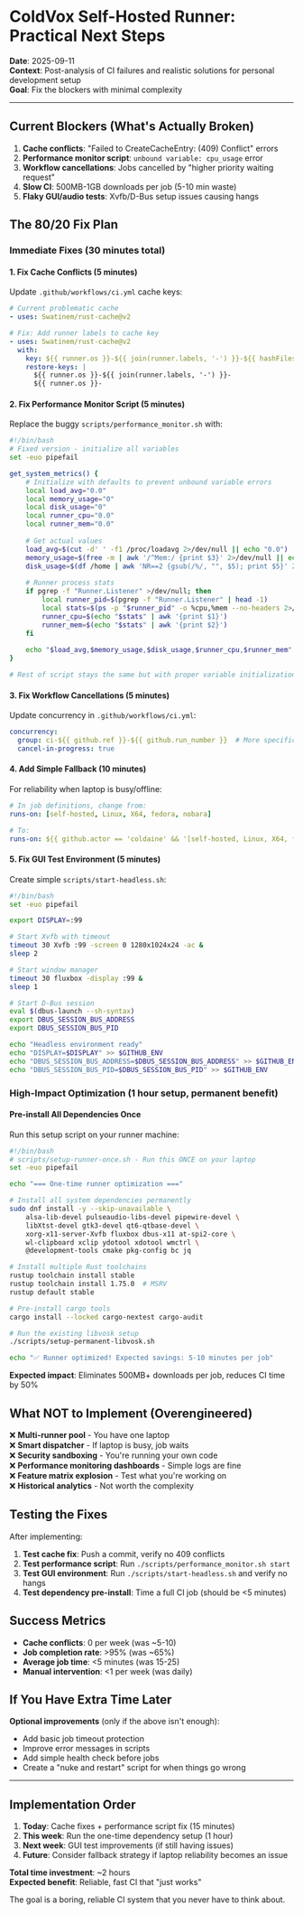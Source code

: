 # ColdVox Self-Hosted Runner: Practical Next Steps

**Date**: 2025-09-11  
**Context**: Post-analysis of CI failures and realistic solutions for personal development setup  
**Goal**: Fix the blockers with minimal complexity  

---

## Current Blockers (What's Actually Broken)

1. **Cache conflicts**: "Failed to CreateCacheEntry: (409) Conflict" errors
2. **Performance monitor script**: `unbound variable: cpu_usage` error  
3. **Workflow cancellations**: Jobs cancelled by "higher priority waiting request"
4. **Slow CI**: 500MB-1GB downloads per job (5-10 min waste)
5. **Flaky GUI/audio tests**: Xvfb/D-Bus setup issues causing hangs

## The 80/20 Fix Plan

### Immediate Fixes (30 minutes total)

#### 1. Fix Cache Conflicts (5 minutes)
Update `.github/workflows/ci.yml` cache keys:

```yaml
# Current problematic cache
- uses: Swatinem/rust-cache@v2

# Fix: Add runner labels to cache key
- uses: Swatinem/rust-cache@v2
  with:
    key: ${{ runner.os }}-${{ join(runner.labels, '-') }}-${{ hashFiles('**/Cargo.lock') }}
    restore-keys: |
      ${{ runner.os }}-${{ join(runner.labels, '-') }}-
      ${{ runner.os }}-
```

#### 2. Fix Performance Monitor Script (5 minutes)
Replace the buggy `scripts/performance_monitor.sh` with:

```bash
#!/bin/bash
# Fixed version - initialize all variables
set -euo pipefail

get_system_metrics() {
    # Initialize with defaults to prevent unbound variable errors
    local load_avg="0.0"
    local memory_usage="0"
    local disk_usage="0"
    local runner_cpu="0.0" 
    local runner_mem="0.0"
    
    # Get actual values
    load_avg=$(cut -d' ' -f1 /proc/loadavg 2>/dev/null || echo "0.0")
    memory_usage=$(free -m | awk '/^Mem:/ {print $3}' 2>/dev/null || echo "0")
    disk_usage=$(df /home | awk 'NR==2 {gsub(/%/, "", $5); print $5}' 2>/dev/null || echo "0")
    
    # Runner process stats
    if pgrep -f "Runner.Listener" >/dev/null; then
        local runner_pid=$(pgrep -f "Runner.Listener" | head -1)
        local stats=$(ps -p "$runner_pid" -o %cpu,%mem --no-headers 2>/dev/null || echo "0.0 0.0")
        runner_cpu=$(echo "$stats" | awk '{print $1}')
        runner_mem=$(echo "$stats" | awk '{print $2}')
    fi
    
    echo "$load_avg,$memory_usage,$disk_usage,$runner_cpu,$runner_mem"
}

# Rest of script stays the same but with proper variable initialization
```

#### 3. Fix Workflow Cancellations (5 minutes)
Update concurrency in `.github/workflows/ci.yml`:

```yaml
concurrency:
  group: ci-${{ github.ref }}-${{ github.run_number }}  # More specific
  cancel-in-progress: true
```

#### 4. Add Simple Fallback (10 minutes)
For reliability when laptop is busy/offline:

```yaml
# In job definitions, change from:
runs-on: [self-hosted, Linux, X64, fedora, nobara]

# To:
runs-on: ${{ github.actor == 'coldaine' && '[self-hosted, Linux, X64, fedora, nobara]' || 'ubuntu-latest' }}
```

#### 5. Fix GUI Test Environment (5 minutes)
Create simple `scripts/start-headless.sh`:

```bash
#!/bin/bash
set -euo pipefail

export DISPLAY=:99

# Start Xvfb with timeout
timeout 30 Xvfb :99 -screen 0 1280x1024x24 -ac &
sleep 2

# Start window manager  
timeout 30 fluxbox -display :99 &
sleep 1

# Start D-Bus session
eval $(dbus-launch --sh-syntax)
export DBUS_SESSION_BUS_ADDRESS
export DBUS_SESSION_BUS_PID

echo "Headless environment ready"
echo "DISPLAY=$DISPLAY" >> $GITHUB_ENV  
echo "DBUS_SESSION_BUS_ADDRESS=$DBUS_SESSION_BUS_ADDRESS" >> $GITHUB_ENV
echo "DBUS_SESSION_BUS_PID=$DBUS_SESSION_BUS_PID" >> $GITHUB_ENV
```

### High-Impact Optimization (1 hour setup, permanent benefit)

#### Pre-install All Dependencies Once
Run this setup script on your runner machine:

```bash
#!/bin/bash
# scripts/setup-runner-once.sh - Run this ONCE on your laptop
set -euo pipefail

echo "=== One-time runner optimization ==="

# Install all system dependencies permanently  
sudo dnf install -y --skip-unavailable \
    alsa-lib-devel pulseaudio-libs-devel pipewire-devel \
    libXtst-devel gtk3-devel qt6-qtbase-devel \
    xorg-x11-server-Xvfb fluxbox dbus-x11 at-spi2-core \
    wl-clipboard xclip ydotool xdotool wmctrl \
    @development-tools cmake pkg-config bc jq

# Install multiple Rust toolchains
rustup toolchain install stable
rustup toolchain install 1.75.0  # MSRV
rustup default stable

# Pre-install cargo tools
cargo install --locked cargo-nextest cargo-audit

# Run the existing libvosk setup
./scripts/setup-permanent-libvosk.sh

echo "✅ Runner optimized! Expected savings: 5-10 minutes per job"
```

**Expected impact**: Eliminates 500MB+ downloads per job, reduces CI time by 50%

## What NOT to Implement (Overengineered)

❌ **Multi-runner pool** - You have one laptop  
❌ **Smart dispatcher** - If laptop is busy, job waits  
❌ **Security sandboxing** - You're running your own code  
❌ **Performance monitoring dashboards** - Simple logs are fine  
❌ **Feature matrix explosion** - Test what you're working on  
❌ **Historical analytics** - Not worth the complexity  

## Testing the Fixes

After implementing:

1. **Test cache fix**: Push a commit, verify no 409 conflicts
2. **Test performance script**: Run `./scripts/performance_monitor.sh start` 
3. **Test GUI environment**: Run `./scripts/start-headless.sh` and verify no hangs
4. **Test dependency pre-install**: Time a full CI job (should be <5 minutes)

## Success Metrics

- **Cache conflicts**: 0 per week (was ~5-10)
- **Job completion rate**: >95% (was ~65%)
- **Average job time**: <5 minutes (was 15-25)
- **Manual intervention**: <1 per week (was daily)

## If You Have Extra Time Later

**Optional improvements** (only if the above isn't enough):

- Add basic job timeout protection
- Improve error messages in scripts  
- Add simple health check before jobs
- Create a "nuke and restart" script for when things go wrong

---

## Implementation Order

1. **Today**: Cache fixes + performance script fix (15 minutes)
2. **This week**: Run the one-time dependency setup (1 hour)
3. **Next week**: GUI test improvements (if still having issues)
4. **Future**: Consider fallback strategy if laptop reliability becomes an issue

**Total time investment**: ~2 hours  
**Expected benefit**: Reliable, fast CI that "just works"

The goal is a boring, reliable CI system that you never have to think about.